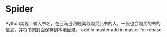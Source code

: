 # Spider
Python实现：输入书名，在亚马逊网站爬取购买此书的人，一般也会购买的书的信息，并将书的封面保存到本地目录。
add in master
add in master for rebase

